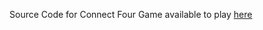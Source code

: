 Source Code for Connect Four Game available to play <a href="https://dawnvits-connect-four-rails.herokuapp.com">here</a>
